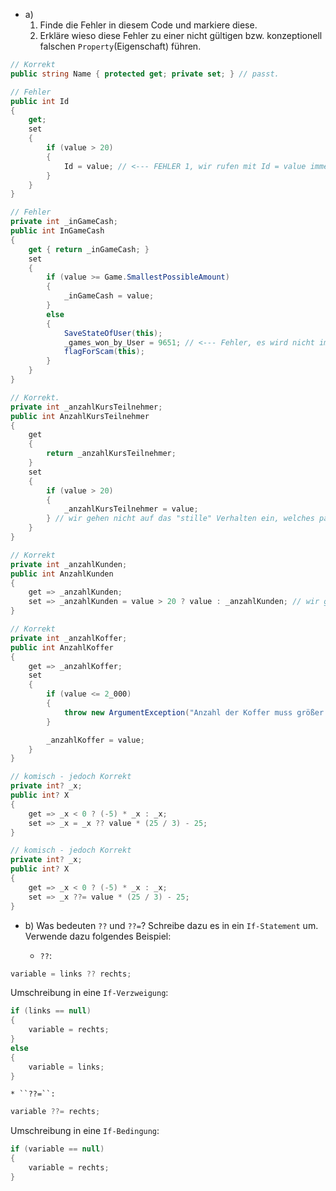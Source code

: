 ﻿- a)
    1) Finde die Fehler in diesem Code und markiere diese.
    2) Erkläre wieso diese Fehler zu einer nicht gültigen bzw. konzeptionell falschen ``Property``(Eigenschaft) führen. 

```csharp
// Korrekt
public string Name { protected get; private set; } // passt.

// Fehler
public int Id
{
    get;
    set
    {
        if (value > 20)
        {
            Id = value; // <--- FEHLER 1, wir rufen mit Id = value immer wieder die set-methode auf. Da wir in der set-methode sind, gibt es eine Endlosschleife.
        }
    }
}

// Fehler
private int _inGameCash;
public int InGameCash
{
    get { return _inGameCash; }
    set
    {
        if (value >= Game.SmallestPossibleAmount)
        {
            _inGameCash = value; 
        }
        else
        {
            SaveStateOfUser(this); 
            _games_won_by_User = 9651; // <--- Fehler, es wird nicht im kommentar ausgeführt was gefragt ist.          
            flagForScam(this);    
        }
    }
}

// Korrekt.
private int _anzahlKursTeilnehmer;
public int AnzahlKursTeilnehmer
{
    get
    {
        return _anzahlKursTeilnehmer;
    }
    set
    {
        if (value > 20)
        {
            _anzahlKursTeilnehmer = value; 
        } // wir gehen nicht auf das "stille" Verhalten ein, welches passiert wenn value <= 20
    }
}

// Korrekt
private int _anzahlKunden;
public int AnzahlKunden
{
    get => _anzahlKunden;
    set => _anzahlKunden = value > 20 ? value : _anzahlKunden; // wir gehen nicht auf das "stille" Verhalten ein, welches passiert wenn value <= 20
}

// Korrekt
private int _anzahlKoffer;
public int AnzahlKoffer
{
    get => _anzahlKoffer;
    set
    {
        if (value <= 2_000)
        {
            throw new ArgumentException("Anzahl der Koffer muss größer als 2000 sein.");
        }

        _anzahlKoffer = value;
    }
}

// komisch - jedoch Korrekt
private int? _x;
public int? X
{
    get => _x < 0 ? (-5) * _x : _x; 
    set => _x = _x ?? value * (25 / 3) - 25; 
}

// komisch - jedoch Korrekt
private int? _x; 
public int? X 
{
    get => _x < 0 ? (-5) * _x : _x; 
    set => _x ??= value * (25 / 3) - 25; 
}
```

- b) Was bedeuten ``??`` und ``??=``? Schreibe dazu es in ein ``If-Statement`` um. Verwende dazu folgendes Beispiel:

    * ``??``: 
```csharp
variable = links ?? rechts;
```

Umschreibung in eine ``If-Verzweigung``:
```csharp
if (links == null)
{
    variable = rechts;
}
else
{
    variable = links;
}
```

    * ``??=``: 
```csharp
variable ??= rechts;
```

Umschreibung in eine ``If-Bedingung``:
```csharp
if (variable == null)
{
    variable = rechts;
}
```
